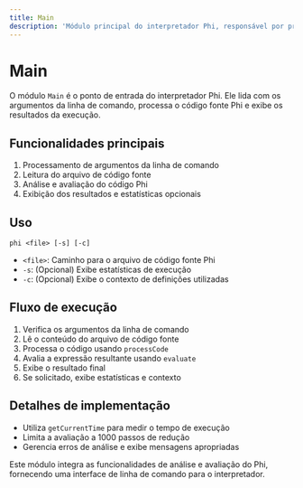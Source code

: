 ```yaml
---
title: Main
description: 'Módulo principal do interpretador Phi, responsável por processar argumentos de linha de comando e executar o código Phi'
---
```


# Main

O módulo `Main` é o ponto de entrada do interpretador Phi. Ele lida com os argumentos da linha de comando, processa o código fonte Phi e exibe os resultados da execução.

## Funcionalidades principais

1. Processamento de argumentos da linha de comando
2. Leitura do arquivo de código fonte
3. Análise e avaliação do código Phi
4. Exibição dos resultados e estatísticas opcionais

## Uso

```
phi <file> [-s] [-c]
```

- `<file>`: Caminho para o arquivo de código fonte Phi
- `-s`: (Opcional) Exibe estatísticas de execução
- `-c`: (Opcional) Exibe o contexto de definições utilizadas

## Fluxo de execução

1. Verifica os argumentos da linha de comando
2. Lê o conteúdo do arquivo de código fonte
3. Processa o código usando `processCode`
4. Avalia a expressão resultante usando `evaluate`
5. Exibe o resultado final
6. Se solicitado, exibe estatísticas e contexto

## Detalhes de implementação

- Utiliza `getCurrentTime` para medir o tempo de execução
- Limita a avaliação a 1000 passos de redução
- Gerencia erros de análise e exibe mensagens apropriadas

Este módulo integra as funcionalidades de análise e avaliação do Phi, fornecendo uma interface de linha de comando para o interpretador.